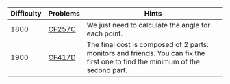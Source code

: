 | Difficulty | Problems | Hints |
| -------- | -------- | -------- |
| 1800 | [CF257C](https://codeforces.com/problemset/problem/257/C) | We just need to calculate the angle for each point. |
| 1900 | [CF417D](https://codeforces.com/problemset/problem/417/D) | The final cost is composed of $2$ parts: monitors and friends. You can fix the first one to find the minimum of the second part. |